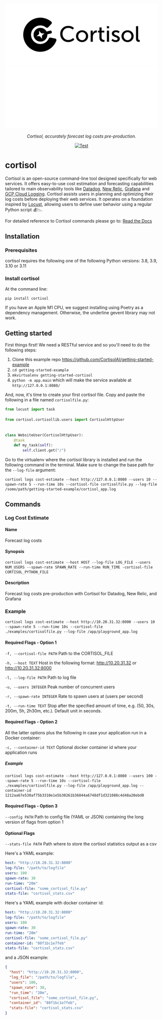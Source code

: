 ![Cortisol](docs/cortisol_h_large.png#gh-light-mode-only)
![Cortisol](docs/cortisol_h_large_w.png#gh-dark-mode-only)

<p align="center">
    <em>Cortisol, accurately forecast log costs pre-production.</em>
</p>
<p align="center">
<a href="https://github.com/cortisolai/cortisol/actions?query=workflow%3ACI" target="_blank">
    <img src="https://github.com/cortisolai/cortisol/workflows/CI/badge.svg" alt="Test">
</a>
</p>

# cortisol

Cortisol is an open-source command-line tool designed specifically for web services. It offers easy-to-use cost estimation and forecasting capabilities tailored to main observability tools like [Datadog](https://www.datadoghq.com/), [New Relic](https://newrelic.com/), [Grafana](https://grafana.com/) and [GCP Cloud Logging](https://cloud.google.com/logging). Cortisol assists users in planning and optimizing their log costs before deploying their web services. It operates on a foundation inspired by [Locust](https://locust.io/), allowing users to define user behavior using a regular Python script 💰📉.

For detailed reference to Cortisol commands please go to: [Read the Docs](https://cortisolai.github.io/cortisol/)

## Installation

### Prerequisites

cortisol requires the following one of the following Python versions: 3.8, 3.9, 3.10 or 3.11

### Install cortisol

At the command line:

    pip install cortisol

If you have an Apple M1 CPU, we suggest installing using Poetry as a dependency management. Otherwise, the underline gevent library may not work.

## Getting started

First things first! We need a RESTful service and so you'll need to do the following steps:

1. Clone this example repo https://github.com/CortisolAI/getting-started-example
2. `cd getting-started-example`
3. `mkvirtualenv getting-started-cortisol`
4. `python -m app.main` which will make the service available at `http://127.0.0.1:8080/`

And, now, it's time to create your first cortisol file. Copy and paste the following in a file named `cortisolfile.py`:

```python
from locust import task

from cortisol.cortisollib.users import CortisolHttpUser


class WebsiteUser(CortisolHttpUser):
    @task
    def my_task(self):
        self.client.get("/")

```

Go to the virtualenv where the cortisol library is installed and run the following command in the terminal. Make sure to change the base path for the `--log-file` argument:

```terminal
cortisol logs cost-estimate --host http://127.0.0.1:8080 --users 10 --spawn-rate 5 --run-time 10s --cortisol-file cortisolfile.py --log-file /some/path/getting-started-example/cortisol_app.log
```

## Commands

### Log Cost Estimate

#### Name

Forecast log costs

#### Synopsis

    cortisol logs cost-estimate --host HOST --log-file LOG_FILE --users NUM_USERS --spawn-rate SPAWN_RATE --run-time RUN_TIME -cortisol-file CORTISOL_PYTHON_FILE

#### Description

Forecast log costs pre-production with Cortisol for Datadog, New Relic, and Grafana

### Example

    cortisol logs cost-estimate --host http://10.20.31.32:8000 --users 10 --spawn-rate 5 --run-time 10s --cortisol-file ./examples/cortisolfile.py --log-file /app/playground_app.log

#### Required Flags - Option 1

`-f, --cortisol-file PATH`      Path to the CORTISOL_FILE

`-h, --host TEXT`               Host in the following format: http://10.20.31.32 or http://10.20.31.32:8000

`-l, --log-file PATH`           Path to log file

`-u, --users INTEGER`           Peak number of concurrent users

`-r, --spawn-rate INTEGER`      Rate to spawn users at (users per second)

`-t, --run-time TEXT`           Stop after the specified amount of time, e.g. (50, 30s, 200m, 5h, 2h30m, etc.). Default unit in seconds.

#### Required Flags - Option 2

All the latter options plus the following in case your application run in a Docker container:

`-c, --container-id TEXT`      Optional docker container id where your application runs

##### Example
    cortisol logs cost-estimate --host http://127.0.0.1:8080 --users 100 --spawn-rate 5 --run-time 10s --cortisol-file ./examples/cortisolfile.py --log-file /app/playground_app.log --container-id 1212aa67e530af75b3310e1e5b30261b36844a6748df1d321088c4d48a20ebd0


#### Required Flags - Option 3

`--config PATH`                 Path to config file (YAML or JSON) containing the long version of flags from option 1

#### Optional Flags

`--stats-file PATH`             Path where to store the cortisol statistics output as a csv

Here's a YAML example:

```YAML
host: "http://10.20.31.32:8000"
log-file: "/path/to/logfile"
users: 100
spawn-rate: 30
run-time: "20m"
cortisol-file: "some_cortisol_file.py"
stats-file: "cortisol_stats.csv"
```

Here's a YAML example with docker container id:

```YAML
host: "http://10.20.31.32:8000"
log-file: "/path/to/logfile"
users: 100
spawn-rate: 30
run-time: "20m"
cortisol-file: "some_cortisol_file.py"
container-id: "80f1bc1e7feb"
stats-file: "cortisol_stats.csv"
```

and a JSON example:

```JSON
{
  "host": "http://10.20.31.32:8000",
  "log_file": "/path/to/logfile",
  "users": 100,
  "spawn_rate": 30,
  "run_time": "20m",
  "cortisol_file": "some_cortisol_file.py",
  "container_id": "80f1bc1e7feb",
  "stats-file": "cortisol_stats.csv"
}
```
